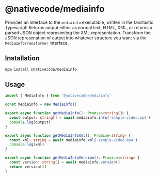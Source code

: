 # @nativecode/mediainfo

Provides an interface to the `mediainfo` executable, written in the fanstastic Typescript! Returns output either as normal text, HTML, XML, or returns a parsed JSON object representing the XML representation. Transform the JSON represenation of output into whatever structure you want via the `MediaInfoTransformer` interface.

## Installation

```bash
npm install @nativecode/mediainfo
```

## Usage

```typescript
import { MediaInfo } from '@nativecode/mediainfo'

const mediainfo = new MediaInfo()

export async function getMediaInfo(): Promise<string[]> {
  const output: string[] = await mediainfo.info('sample-video.mp4')
  console.log(output)
}

export async function getMediaInfoXml(): Promise<string> {
  const xml: string = await mediainfo.xml('sample-video.mp4')
  console.log(xml)
}

export async function getMediaInfoVersion(): Promise<string> {
  const version: string[] = await mediainfo.version()
  return version[1]
}
```
